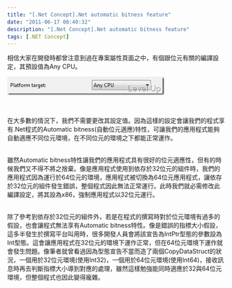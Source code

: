 ```yaml
---
title: "[.Net Concept].Net automatic bitness feature"
date: "2011-06-17 08:40:32"
description: "[.Net Concept].Net automatic bitness feature"
tags: [.NET Concept]
---
```


<p />  <p>相信大家在開發時都曾注意到過在專案屬性頁面之中，有個跟位元有關的編譯設定，其預設值為Any CPU。</p>  <p><img style="border-bottom: 0px; border-left: 0px; border-top: 0px; border-right: 0px" border="0" alt="image" src="\images\posts\28955\image_thumb.png" width="364" height="43" /> </p>  <p> </p>  <p>在大多數的情況下，我們不需要更改其設定值。因為這樣的設定會讓我們的程式享有.Net程式的Automatic bitness(自動位元適應)特性，可讓我們的應用程式能夠自動適應不同位元環境，在不同位元的環境之下都能正常運作。</p>  <p>   <br />雖然Automatic bitness特性讓我們的應用程式具有很好的位元適應性，但有的時候我們又不得不將之捨棄。像是應用程式使用到依存於32位元的組件時，我們的應用程式因為運行於64位元的環境，應用程式被切換為64位元應用程式，讓依存於32位元的組件發生錯誤，整個程式因此無法正常運行。此時我們就必需修改此編譯設定，將其設為x86，強制應用程式以32位元運行。</p>  <p>   <br />除了參考到依存於32位元的組件外，若是在程式的撰寫時對於位元環境有過多的假設，也會讓程式無法享有Automatic bitness特性。像是錯誤的指標大小假設，這多半發生於撰寫平台叫用時，很多開發人員會將該宣告為IntPtr型態的參數設為Int型態。這會讓應用程式在32位元的環境下運作正常，但在64位元環境下運作就會發生問題。像筆者就曾看過因為型態宣告不當而造了兩個CopyDataStruct的狀況，一個用於32位元環境(使用Int32)，一個用於64位元環境(使用Int64)，接收訊息時再去判斷指標大小導到對應的處理，雖然這樣勉強能同時適應於32與64位元環境，但整個程式也因此變得龐雜。</p>
